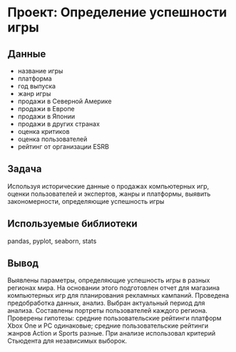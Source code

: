 # Проект: Определение успешности игры

## Данные
* название игры
* платформа
* год выпуска
* жанр игры
* продажи в Северной Америке
* продажи в Европе
* продажи в Японии
* продажи в других странах
* оценка критиков
* оценка пользователей
* рейтинг от организации ESRB

## Задача
Используя исторические данные о продажах компьютерных игр, оценки пользователей и экспертов, жанры и платформы, выявить закономерности, определяющие успешность игры

## Используемые библиотеки
pandas, pyplot, seaborn, stats

## Вывод
Выявлены параметры, определяющие успешность игры в разных регионах мира. На основании этого подготовлен отчет для магазина компьютерных игр для планирования
рекламных кампаний. Проведена предобработка данных, анализ. Выбран актуальный период для анализа. Составлены портреты пользователей каждого региона. Проверены гипотезы: средние пользовательские рейтинги платформ Xbox One и PC одинаковые; средние пользовательские рейтинги жанров Action и Sports разные. При анализе использовал критерий Стьюдента для независимых выборок.
